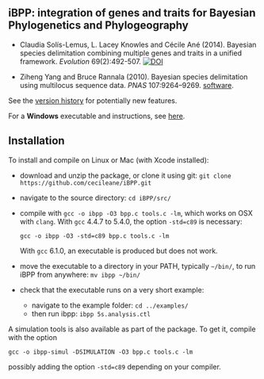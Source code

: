 iBPP: integration of genes and traits for Bayesian Phylogenetics and Phylogeography
-------

- Claudia Solís-Lemus, L. Lacey Knowles and Cécile Ané (2014). 
Bayesian species delimitation combining multiple genes and traits in a unified framework. 
*Evolution* 69(2):492-507.
[![DOI](https://zenodo.org/badge/DOI/10.5281/zenodo.12927.svg)](https://doi.org/10.5281/zenodo.12927)

- Ziheng Yang and Bruce Rannala (2010). 
Bayesian species delimitation using multilocus sequence data. 
*PNAS* 107:9264–9269. [software](http://abacus.gene.ucl.ac.uk/software/).


See the [version history](versionHistory.txt)
for potentially new features.

For a **Windows** executable and instructions, see [here](man/winexe.md).

## Installation

To install and compile on Linux or Mac (with Xcode installed):

- download and unzip the package, or clone it using git:
  `git clone https://github.com/cecileane/iBPP.git`
- navigate to the source directory: `cd iBPP/src/`
- compile with `gcc -o ibpp -O3 bpp.c tools.c -lm`, which works on OSX with
 `clang`. With `gcc` 4.4.7 to 5.4.0, the option `-std=c89` is necessary:

  `gcc -o ibpp -O3 -std=c89 bpp.c tools.c -lm`

  With `gcc` 6.1.0, an executable is produced but does not work.

- move the executable to a directory in your PATH, typically `~/bin/`,
  to run iBPP from anywhere: `mv ibpp ~/bin/`
- check that the executable runs on a very short example:
  * navigate to the example folder: `cd ../examples/`
  * then run ibpp: `ibpp 5s.analysis.ctl`

A simulation tools is also available as part of the package.
To get it, compile with the option

`gcc -o ibpp-simul -DSIMULATION -O3 bpp.c tools.c -lm`

possibly adding the option `-std=c89` depending on your compiler.
